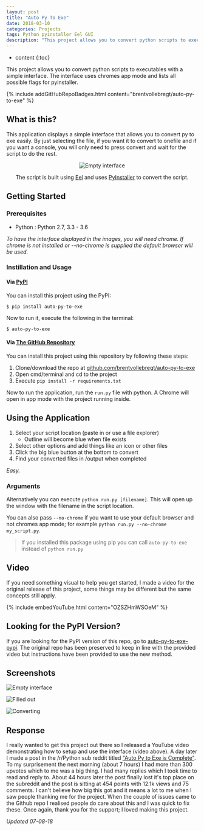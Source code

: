```yaml
---
layout: post
title: "Auto Py To Exe"
date: 2018-03-10
categories: Projects
tags: Python pyinstaller Eel GUI
description: "This project allows you to convert python scripts to executables with a simple interface. The interface uses chromes app mode and lists all possible flags for pyinstaller. The whole idea seems automatic as it cleans up after itself."
---
```


* content
{:toc}

This project allows you to convert python scripts to executables with a simple interface. The interface uses chromes app mode and lists all possible flags for pyinstaller.

{% include addGitHubRepoBadges.html content="brentvollebregt/auto-py-to-exe" %}

## What is this?
This application displays a simple interface that allows you to convert py to exe easily. By just selecting the file, if you want it to convert to onefile and if you want a console, you will only need to press convert and wait for the script to do the rest.

<div style="text-align: center">
	<img src="https://i.imgur.com/EuUlayC.png" alt="Empty interface"/>
	<p>The script is built using <a class="link" href="https://github.com/ChrisKnott/Eel">Eel</a> and uses <a href="http://www.pyinstaller.org/">PyInstaller</a> to convert the script.</p>
</div>

<!-- more -->

## Getting Started
### Prerequisites
 - Python : Python 2.7, 3.3 - 3.6

*To have the interface displayed in the images, you will need chrome. If chrome is not installed or --no-chrome is supplied the default browser will be used.*

### Instillation and Usage
#### Via [PyPI](https://pypi.org/project/auto-py-to-exe/)
You can install this project using the PyPI:
```
$ pip install auto-py-to-exe
```
Now to run it, execute the following in the terminal:
```
$ auto-py-to-exe
```

#### Via [The GitHub Repository](https://github.com/brentvollebregt/auto-py-to-exe)
You can install this project using this repository by following these steps:
1. Clone/download the repo at [github.com/brentvollebregt/auto-py-to-exe](https://github.com/brentvollebregt/auto-py-to-exe)
2. Open cmd/terminal and cd to the project
3. Execute ```pip install -r requirements.txt```

Now to run the application, run the ```run.py``` file with python. A Chrome will open in app mode with the project running inside.

## Using the Application
1. Select your script location (paste in or use a file explorer)
    - Outline will become blue when file exists
2. Select other options and add things like an icon or other files
3. Click the big blue button at the bottom to convert
4. Find your converted files in /output when completed

*Easy.*

### Arguments
Alternatively you can execute ```python run.py [filename]```. This will open up the window with the filename in the script location.

You can also pass ```--no-chrome``` if you want to use your default browser and not chromes app mode; for example ```python run.py --no-chrome my_script.py```.

> If you installed this package using pip you can call ```auto-py-to-exe``` instead of ```python run.py```

## Video
If you need something visual to help you get started, I made a video for the original release of this project, some things may be different but the same concepts still apply.

{% include embedYouTube.html content="OZSZHmWSOeM" %}

## Looking for the PyPI Version?
If you are looking for the PyPI version of this repo, go to [auto-py-to-exe-pypi](https://github.com/brentvollebregt/auto-py-to-exe-pypi). The original repo has been preserved to keep in line with the provided video but instructions have been provided to use the new method.

## Screenshots
![Empty interface](https://i.imgur.com/dd0LC2n.png)

![Filled out](https://i.imgur.com/Wd9pFqR.png)

![Converting](https://i.imgur.com/MjdONcC.png)

## Response
I really wanted to get this project out there so I released a YouTube video demonstrating how to setup and use the interface (video above). A day later I made a post in the /r/Python sub reddit titled ["Auto Py to Exe is Complete"](https://www.reddit.com/r/Python/comments/84kwb8/auto_py_to_exe_is_complete/).
To my surprisement the next morning (about 7 hours) I had more than 300 upvotes which to me was a big thing. I had many replies which I took time to read and reply to. About 44 hours later the post finally lost it's top place on the subreddit and the post is sitting at 454 points with 12.1k views and 75 comments.
I can't believe how big this got and it means a lot to me when I saw people thanking me for the project. When the couple of issues came to the Github repo I realised people do care about this and I was quick to fix these.
Once again, thank you for the support; I loved making this project.

*Updated 07-08-18*
